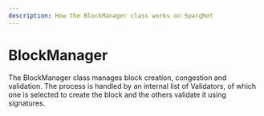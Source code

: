 ```yaml
---
description: How the BlockManager class works on SparqNet
---
```


# BlockManager

The BlockManager class manages block creation, congestion and validation. The process is handled by an internal list of Validators, of which one is selected to create the block and the others validate it using signatures.
